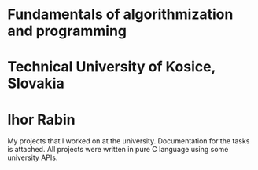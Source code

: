 # Fundamentals of algorithmization and programming
# Technical University of Kosice, Slovakia
# Ihor Rabin

My projects that I worked on at the university. Documentation for the tasks is attached.
All projects were written in pure C language using some university APIs.
